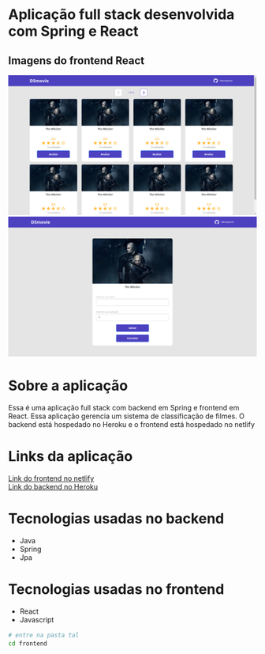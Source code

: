 # Aplicação full stack desenvolvida com Spring e React

## Imagens do frontend React
<img src="https://github.com/JEFFNETOV8/dsmovie/blob/main/frontend/src/assets/imagens_readme/index.png"/>

<img src="https://github.com/JEFFNETOV8/dsmovie/blob/main/frontend/src/assets/imagens_readme/form.png"/>

# Sobre a aplicação
Essa é uma aplicação full stack com backend em Spring e frontend em React. Essa aplicação gerencia um sistema de classificação de filmes. O backend está hospedado no Heroku e o frontend está hospedado no netlify

# Links da aplicação
<a href="https://v8-dsmovie.netlify.app">Link do frontend no netlify</a>
<br>
<a href="https://v8-dsmovie.herokuapp.com/movies">Link do backend no Heroku</a>

# Tecnologias usadas no backend
- Java
- Spring
- Jpa

# Tecnologias usadas no frontend
- React
- Javascript

```bash
# entre na pasta tal 
cd frontend
```




